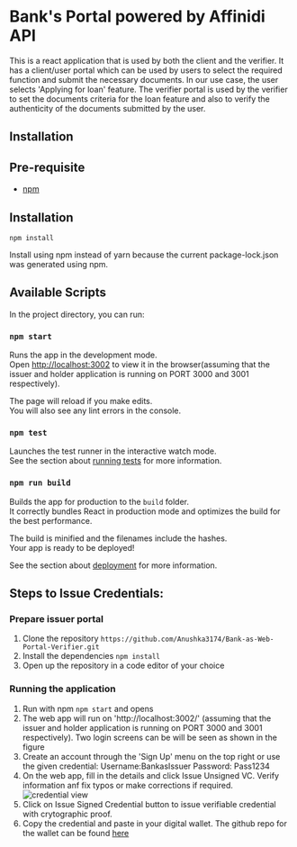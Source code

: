 # Bank's Portal powered by Affinidi API

This is a react application that is used by both the client and the verifier. It has a client/user portal which can be used by users to select the required function and submit the necessary documents. In our use case, the user selects 'Applying for loan' feature. The verifier portal is used by the verifier to set the documents criteria for the loan feature and also to verify the authenticity of the documents submitted by the user.
## Installation

## Pre-requisite
- [npm](https://www.npmjs.com/get-npm)

## Installation

`npm install`

Install using npm instead of yarn because the current package-lock.json was
generated using npm.


## Available Scripts

In the project directory, you can run:

### `npm start`

Runs the app in the development mode.\
Open [http://localhost:3002](http://localhost:3002) to view it in the browser(assuming that the issuer and holder application is running on PORT 3000 and 3001 respectively).

The page will reload if you make edits.\
You will also see any lint errors in the console.

### `npm test`

Launches the test runner in the interactive watch mode.\
See the section about [running tests](https://facebook.github.io/create-react-app/docs/running-tests) for more information.

### `npm run build`

Builds the app for production to the `build` folder.\
It correctly bundles React in production mode and optimizes the build for the best performance.

The build is minified and the filenames include the hashes.\
Your app is ready to be deployed!

See the section about [deployment](https://facebook.github.io/create-react-app/docs/deployment) for more information.

## Steps to Issue Credentials:

### Prepare issuer portal
1. Clone the repository
`https://github.com/Anushka3174/Bank-as-Web-Portal-Verifier.git`
3. Install the dependencies
`npm install`
4. Open up the repository in a code editor of your choice

### Running the application

1. Run with npm
`npm start` and opens 
2. The web app will run on 'http://localhost:3002/' (assuming that the issuer and holder application is running on PORT 3000 and 3001 respectively). Two login screens can be will be seen as shown in the figure
3. Create an account through the 'Sign Up' menu on the top right or use the given credential: Username:BankasIssuer Password: Pass1234
4. On the web app, fill in the details and click Issue Unsigned VC. Verify information anf fix typos or make corrections if required.
![credential view](assets/IssuerBankID.PNG)
5. Click on Issue Signed Credential button to issue verifiable credential with crytographic proof.
6. Copy the credential and paste in your digital wallet. The github repo for the wallet can be found [here](https://github.com/Anushka3174/Holder-Portal.git)
